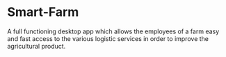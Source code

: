 # Smart-Farm
A full functioning desktop app which allows the employees of a farm easy and fast access to the various logistic services in order to improve the agricultural product.
